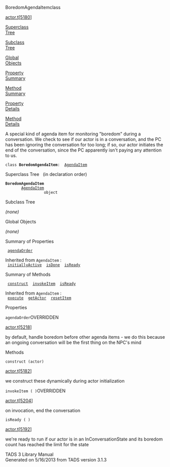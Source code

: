 <span class="title">BoredomAgendaItem</span><span class="type">class</span>

[actor.t](../file/actor.t.html)\[[5180](../source/actor.t.html#5180)\]

[Superclass  
Tree](#_SuperClassTree_)

[Subclass  
Tree](#_SubClassTree_)

[Global  
Objects](#_ObjectSummary_)

[Property  
Summary](#_PropSummary_)

[Method  
Summary](#_MethodSummary_)

[Property  
Details](#_Properties_)

[Method  
Details](#_Methods_)

<div class="fdesc">

A special kind of agenda item for monitoring "boredom" during a
conversation. We check to see if our actor is in a conversation, and the
PC has been ignoring the conversation for too long; if so, our actor
initiates the end of the conversation, since the PC apparently isn't
paying any attention to us.

`class `**`BoredomAgendaItem`**` :   `[`AgendaItem`](../object/AgendaItem.html)

</div>

<span id="_SuperClassTree_"></span>

<div class="mjhd">

<span class="hdln">Superclass Tree</span>   (in declaration order)

</div>

**`BoredomAgendaItem`**  
`         `[`AgendaItem`](../object/AgendaItem.html)  
`                 object`  
<span id="_SubClassTree_"></span>

<div class="mjhd">

<span class="hdln">Subclass Tree</span>  

</div>

*(none)* <span id="_ObjectSummary_"></span>

<div class="mjhd">

<span class="hdln">Global Objects</span>  

</div>

*(none)* <span id="_PropSummary_"></span>

<div class="mjhd">

<span class="hdln">Summary of Properties</span>  

</div>

` `[`agendaOrder`](#agendaOrder)`  `

Inherited from `AgendaItem` :  
` `[`initiallyActive`](../object/AgendaItem.html#initiallyActive)`  `[`isDone`](../object/AgendaItem.html#isDone)`  `[`isReady`](../object/AgendaItem.html#isReady)`  `

<span id="_MethodSummary_"></span>

<div class="mjhd">

<span class="hdln">Summary of Methods</span>  

</div>

` `[`construct`](#construct)`  `[`invokeItem`](#invokeItem)`  `[`isReady`](#isReady)`  `

Inherited from `AgendaItem` :  
` `[`execute`](../object/AgendaItem.html#execute)`  `[`getActor`](../object/AgendaItem.html#getActor)`  `[`resetItem`](../object/AgendaItem.html#resetItem)`  `

<span id="_Properties_"></span>

<div class="mjhd">

<span class="hdln">Properties</span>  

</div>

<span id="agendaOrder"></span>

`agendaOrder`<span class="rem">OVERRIDDEN</span>

[actor.t](../file/actor.t.html)\[[5218](../source/actor.t.html#5218)\]

<div class="desc">

by default, handle boredom before other agenda items - we do this
because an ongoing conversation will be the first thing on the NPC's
mind

</div>

<span id="_Methods_"></span>

<div class="mjhd">

<span class="hdln">Methods</span>  

</div>

<span id="construct"></span>

`construct (actor)`

[actor.t](../file/actor.t.html)\[[5182](../source/actor.t.html#5182)\]

<div class="desc">

we construct these dynamically during actor initialization

</div>

<span id="invokeItem"></span>

`invokeItem ( )`<span class="rem">OVERRIDDEN</span>

[actor.t](../file/actor.t.html)\[[5204](../source/actor.t.html#5204)\]

<div class="desc">

on invocation, end the conversation

</div>

<span id="isReady"></span>

`isReady ( )`

[actor.t](../file/actor.t.html)\[[5192](../source/actor.t.html#5192)\]

<div class="desc">

we're ready to run if our actor is in an InConversationState and its
boredom count has reached the limit for the state

</div>

<div class="ftr">

TADS 3 Library Manual  
Generated on 5/16/2013 from TADS version 3.1.3

</div>
